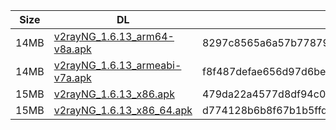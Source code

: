 |    Size   |     DL  | sha512sum |
|  ---  |  ---  |  ---  |
| 14MB | [v2rayNG_1.6.13_arm64-v8a.apk](https://cdn.jsdelivr.net/gh/googleians/v2rayNG@main/v2rayNG_1.6.13_arm64-v8a.apk) | 8297c8565a6a57b77879e9f6b7f05bb92179f4487c833b1c1278f264bb62f65006002874aae20831ad125fcb468b75b8ae4eeb48f99323f58f94a211aee8f8cd |
| 14MB | [v2rayNG_1.6.13_armeabi-v7a.apk](https://cdn.jsdelivr.net/gh/googleians/v2rayNG@main/v2rayNG_1.6.13_armeabi-v7a.apk) | f8f487defae656d97d6be39623fa3ac7d40e78fa460ba7850b864b5bc352541442666b96c760ff7e5dd03e34674b84c52538783d51e6237b4949d6843db6e474 |
| 15MB | [v2rayNG_1.6.13_x86.apk](https://cdn.jsdelivr.net/gh/googleians/v2rayNG@main/v2rayNG_1.6.13_x86.apk) | 479da22a4577d8df94c0aa444f011233730ac0653fe0a65428bab808f4c2d4549a9e96566806634c0da2d8ffa1fe44c8bcc5d8f2c4a5767eb175e0a9c3cf060e |
| 15MB | [v2rayNG_1.6.13_x86_64.apk](https://cdn.jsdelivr.net/gh/googleians/v2rayNG@main/v2rayNG_1.6.13_x86_64.apk) | d774128b6b8f67b1b5ffd0127af601a94160f03c04f69d458824159e97f6e055cea7436c541e037663ff95363a0cd170c52f07445e0521926eb62520ef83da41 |
